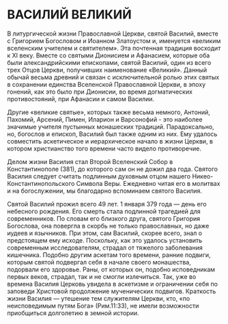 # ВАСИЛИЙ ВЕЛИКИЙ

В литургической жизни Православной Церкви, святой Василий, вместе с Григорием Богословом и Иоанном Златоустом и, именуется «великим вселенским учителем и святителем». Эта почтенная традиция восходит к XI веку. Вместе со святыми Дионисием и Афанасием, которые оба были александрийскими епископами, святой Василий, один из всего трех Отцов Церкви, получивших наименование «Великий». Данный обычай весьма древний и связан с исключительной ролью этих святых в сохранении единства Вселенской Православной Церкви, в эпоху гонений, как это было при Дионисии, во время догматических противостояний, при Афанасии и самом Василии.

Другие «великие святые», которых также весьма немного, Антоний, Пахомий, Арсений, Пимен, Иларион и Варсонофий - это наиболее значимые учителя пустынных монашеских традиций. Парадоксально, но, богослов и епископ, Василий был также одним из них. Ему удалось совместить аскетическое и иерархическое начало в жизни Церкви, в котором христианство того времени часто видело противоречие.

Делом жизни Василия стал Второй Вселенский Собор в Константинополе (381), до которого сам он не дожил два года. Святого Василия следует считать подлинным духовным отцом нашего Никео-Константинопольского Символа Веры. Ежедневно читая его в молитвах и на богослужении, мы благодарно вспоминаем святого Василия.

Святой Василий прожил всего 49 лет. 1 января 379 года — день его небесного рождения. Его смерть стала подлинной трагедией для современников. По словам его близкого друга, святого Григория Богослова, она повергла в скорбь не только православных, но даже иудеев и язычников. При этом, сам Василий, скорее всего, знал о предстоящем ему исходе. Поскольку, как это удалось установить современным исследователям, страдал от тяжелого заболевания кишечника. Подобно другим аскетам того времени, ранние подвиги, которым святой подвергал себя в начале своего монашества, подорвали его здоровье. Раны, от которых он, подобно исповедникам первых веков, страдал, так и не смогли излечиться. Так, уже во времена Василия Церковь увидела в аскетизме и ограничении себя по заповеди Христовой продолжение мученических подвигов. Краткость жизни Василия — утешение тем служителям Церкви, кто, «по неисповедимым путям Бога» (Рим.11:33), не имели возможности приобщиться долголетию в земной истории.
